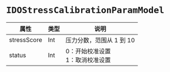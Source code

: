 # `IDOStressCalibrationParamModel`

| 属性        | 类型    | 说明         |
| ----------- | ------- | ------------ |
| stressScore | Int | 压力分数，范围从 1 到 10 |
| status | Int | 0：开始校准设置<br/>1：取消校准设置 |
